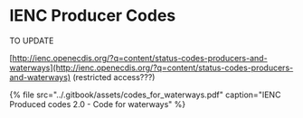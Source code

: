 # IENC Producer Codes

TO UPDATE

[http://ienc.openecdis.org/?q=content/status-codes-producers-and-waterways](http://ienc.openecdis.org/?q=content/status-codes-producers-and-waterways) \(restricted access???\)

{% file src="../.gitbook/assets/codes\_for\_waterways.pdf" caption="IENC Produced codes 2.0 - Code for waterways" %}



